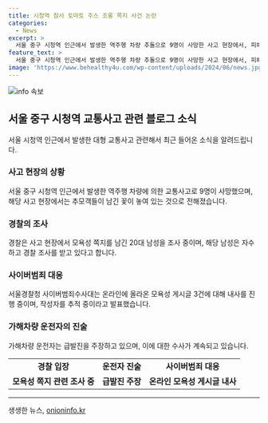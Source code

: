 ```yaml
---
title: 시청역 참사 토마토 주스 조롱 쪽지 사건 논란
categories:
  - News
excerpt: >
  서울 중구 시청역 인근에서 발생한 역주행 차량 추돌으로 9명이 사망한 사고 현장에서, 피해자를 조롱하는 쪽지를 남긴 20대 남성 A씨가 경찰에 자수했다. 경찰은 A씨를 명예훼손 혐의로 입건했고, 추모공간에서 모욕성 쪽지를 추가로 수거하고 조사 중이다. 또한 온라인에서 피해자를 비하하는 게시글에 대해 사이버범죄수사대가 내사를 진행 중이며, 가해차량 운전자의 주장과 관련하여 수사가 진행 중에 있다고 전해졌다.
feature_text: >
  서울 중구 시청역 인근에서 발생한 역주행 차량 추돌으로 9명이 사망한 사고 현장에서, 피해자를 조롱하는 쪽지를 남긴 20대 남성 A씨가 경찰에 자수했다. 경찰은 A씨를 명예훼손 혐의로 입건했고, 추모공간에서 모욕성 쪽지를 추가로 수거하고 조사 중이다. 또한 온라인에서 피해자를 비하하는 게시글에 대해 사이버범죄수사대가 내사를 진행 중이며, 가해차량 운전자의 주장과 관련하여 수사가 진행 중에 있다고 전해졌다.
image: 'https://www.behealthy4u.com/wp-content/uploads/2024/06/news.jpg'
---
```


<p><img src="https://www.behealthy4u.com/wp-content/uploads/2024/06/news.jpg" alt="info 속보" /></p>

<h2 data-ke-size="size26">서울 중구 시청역 교통사고 관련 블로그 소식</h2>

<p data-ke-size="size16">서울 시청역 인근에서 발생한 대형 교통사고 관련해서 최근 들어온 소식을 알려드립니다.</p>

<h3><b>사고 현장의 상황</b></h3>

<p data-ke-size="size16">서울 중구 시청역 인근에서 발생한 역주행 차량에 의한 교통사고로 9명이 사망했으며, 해당 사고 현장에서는 추모객들이 남긴 꽃이 놓여 있는 것으로 전해졌습니다.</p>

<h3><b>경찰의 조사</b></h3>

<p data-ke-size="size16">경찰은 사고 현장에서 모욕성 쪽지를 남긴 20대 남성을 조사 중이며, 해당 남성은 자수하고 경찰 조사를 받고 있다고 합니다.</p>

<h3><b>사이버범죄 대응</b></h3>

<p data-ke-size="size16">서울경찰청 사이버범죄수사대는 온라인에 올라온 모욕성 게시글 3건에 대해 내사를 진행 중이며, 작성자를 추적 중이라고 발표했습니다.</p>

<h3><b>가해차량 운전자의 진술</b></h3>

<p data-ke-size="size16">가해차량 운전자는 급발진을 주장하고 있으며, 이에 대한 수사가 계속되고 있습니다.</p>

<table>
    <tbody>
        <tr>
            <td style="text-align: center; height: 17px;"><b>경찰 입장</b></td>
            <td style="text-align: center; height: 17px;"><b>운전자 진술</b></td>
            <td style="text-align: center; height: 17px;"><b>사이버범죄 대응</b></td>
        </tr>
        <tr>
            <td style="text-align: center; height: 17px;"><b>모욕성 쪽지 관련 조사 중</b></td>
            <td style="text-align: center; height: 17px;"><b>급발진 주장</b></td>
            <td style="text-align: center; height: 17px;"><b>온라인 모욕성 게시글 내사</b></td>
        </tr>
    </tbody>
</table>

<p><hr></p>
생생한 뉴스, <a href="https://onioninfo.kr" rel="dofollow">onioninfo.kr</a>


